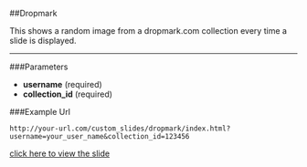 ##Dropmark

This shows a random image from a dropmark.com collection every time a slide is displayed.

---

###Parameters

* **username**       (required)
* **collection_id**  (required)


###Example Url

`http://your-url.com/custom_slides/dropmark/index.html?username=your_user_name&collection_id=123456`

[click here to view the slide](./index.html)